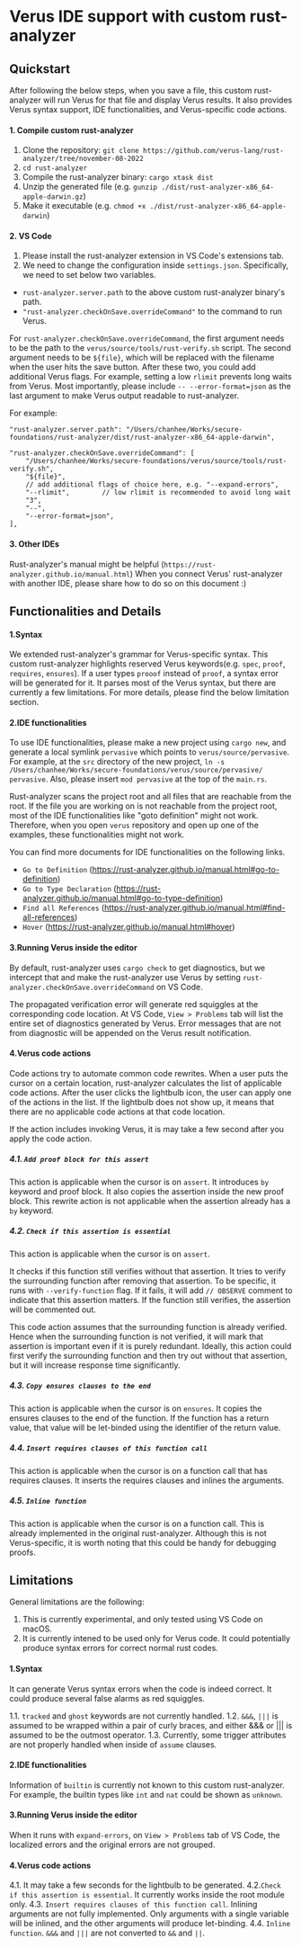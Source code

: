 # Verus IDE support with custom rust-analyzer


## Quickstart

After following the below steps, when you save a file, this custom rust-analyzer will run Verus for that file and display Verus results. It also provides Verus syntax support, IDE functionalities, and Verus-specific code actions.


#### 1. Compile custom rust-analyzer

1. Clone the repository: `git clone https://github.com/verus-lang/rust-analyzer/tree/november-08-2022`  
2. `cd rust-analyzer`
3. Compile the rust-analyzer binary: `cargo xtask dist`
4. Unzip the generated file (e.g. `gunzip ./dist/rust-analyzer-x86_64-apple-darwin.gz`)
5. Make it executable (e.g. `chmod +x ./dist/rust-analyzer-x86_64-apple-darwin`)



#### 2. VS Code

1. Please install the rust-analyzer extension in VS Code's extensions tab.
2. We need to change the configuration inside `settings.json`. Specifically, we need to set below two variables.
- `rust-analyzer.server.path` to the above custom rust-analyzer binary's path.
- `"rust-analyzer.checkOnSave.overrideCommand"` to the command to run Verus. 

For `rust-analyzer.checkOnSave.overrideCommand`, the first argument needs to be the path to the `verus/source/tools/rust-verify.sh` script. The second argument needs to be `${file}`, which will be replaced with the filename when the user hits the save button. After these two, you could add additional Verus flags. For example, setting a low `rlimit` prevents long waits from Verus. Most importantly, please include `-- --error-format=json` as the last argument to make Verus output readable to rust-analyzer.

For example:
```
"rust-analyzer.server.path": "/Users/chanhee/Works/secure-foundations/rust-analyzer/dist/rust-analyzer-x86_64-apple-darwin", 

"rust-analyzer.checkOnSave.overrideCommand": [
    "/Users/chanhee/Works/secure-foundations/verus/source/tools/rust-verify.sh", 
    "${file}",   
    // add additional flags of choice here, e.g. "--expand-errors",
    "--rlimit",        // low rlimit is recommended to avoid long wait
    "3",
    "--", 
    "--error-format=json",
],
```


#### 3. Other IDEs

Rust-analyzer's manual might be helpful (`https://rust-analyzer.github.io/manual.html`)
When you connect Verus' rust-analyzer with another IDE, please share how to do so on this document :)

  









## Functionalities and Details

#### 1.Syntax
We extended rust-analyzer's grammar for Verus-specific syntax. This custom rust-analyzer highlights reserved Verus keywords(e.g. `spec`, `proof`, `requires`, `ensures`). If a user types `prooof` instead of `proof`, a syntax error will be generated for it. It parses most of the Verus syntax, but there are currently a few limitations. For more details, please find the below limitation section.


#### 2.IDE functionalities
To use IDE functionalities, please make a new project using `cargo new`, and generate a local symlink `pervasive` which points to `verus/source/pervasive`. For example, at the `src` directory of the new project, `ln -s /Users/chanhee/Works/secure-foundations/verus/source/pervasive/ pervasive`. Also, please insert `mod pervasive` at the top of the `main.rs`. 

Rust-analyzer scans the project root and all files that are reachable from the root. If the file you are working on is not reachable from the project root, most of the IDE functionalities like "goto definition" might not work. Therefore, when you open `verus` repository and open up one of the examples, these functionalities might not work. 

You can find more documents for IDE functionalities on the following links.
- `Go to Definition` (https://rust-analyzer.github.io/manual.html#go-to-definition)
- `Go to Type Declaration` (https://rust-analyzer.github.io/manual.html#go-to-type-definition)
- `Find all References` (https://rust-analyzer.github.io/manual.html#find-all-references)
- `Hover` (https://rust-analyzer.github.io/manual.html#hover)


#### 3.Running Verus inside the editor
By default, rust-analyzer uses `cargo check` to get diagnostics, but we intercept that and make the rust-analyzer use Verus by setting `rust-analyzer.checkOnSave.overrideCommand` on VS Code. 

The propagated verification error will generate red squiggles at the corresponding code location. At VS Code, `View > Problems` tab will list the entire set of diagnostics generated by Verus. Error messages that are not from diagnostic will be appended on the Verus result notification.

#### 4.Verus code actions
Code actions try to automate common code rewrites. When a user puts the cursor on a certain location, rust-analyzer calculates the list of applicable code actions. After the user clicks the lightbulb icon, the user can apply one of the actions in the list. If the lightbulb does not show up, it means that there are no applicable code actions at that code location. 

If the action includes invoking Verus, it is may take a few second after you apply the code action.


##### 4.1. `Add proof block for this assert`
This action is applicable when the cursor is on `assert`.
It introduces `by` keyword and proof block. It also copies the assertion inside the new proof block. This rewrite action is not applicable when the assertion already has a `by` keyword.


##### 4.2. `Check if this assertion is essential`
This action is applicable when the cursor is on `assert`.

It checks if this function still verifies without that assertion. It tries to verify the surrounding function after removing that assertion. To be specific, it runs with `--verify-function` flag. If it fails, it will add `// OBSERVE` comment to indicate that this assertion matters. If the function still verifies, the assertion will be commented out. 

This code action assumes that the surrounding function is already verified. Hence when the surrounding function is not verified, it will mark that assertion is important even if it is purely redundant. Ideally, this action could first verify the surrounding function and then try out without that assertion, but it will increase response time significantly.


##### 4.3. `Copy ensures clauses to the end`
This action is applicable when the cursor is on `ensures`.
It copies the ensures clauses to the end of the function. If the function has a return value, that value will be let-binded using the identifier of the return value.  


##### 4.4. `Insert requires clauses of this function call`
This action is applicable when the cursor is on a function call that has requires clauses.
It inserts the requires clauses and inlines the arguments.


##### 4.5. `Inline function`
This action is applicable when the cursor is on a function call.
This is already implemented in the original rust-analyzer. Although this is not Verus-specific, it is worth noting that this could be handy for debugging proofs.







## Limitations 
General limitations are the following:
1. This is currently experimental, and only tested using VS Code on macOS.
2. It is currently intened to be used only for Verus code. It could potentially produce syntax errors for correct normal rust codes.


#### 1.Syntax
It can generate Verus syntax errors when the code is indeed correct. It could produce several false alarms as red squiggles. 

1.1. `tracked` and `ghost` keywords are not currently handled.
1.2. `&&&`, `|||` is assumed to be wrapped within a pair of curly braces, and either &&& or ||| is assumed to be the outmost operator.
1.3. Currently, some trigger attributes are not properly handled when inside of `assume` clauses.


#### 2.IDE functionalities
Information of `builtin` is currently not known to this custom rust-analyzer. For example, the builtin types like `int` and `nat` could be shown as `unknown`.


#### 3.Running Verus inside the editor
When it runs with `expand-errors`, on `View > Problems` tab of VS Code, the localized errors and the original errors are not grouped.


#### 4.Verus code actions
4.1. It may take a few seconds for the lightbulb to be generated.
4.2.`Check if this assertion is essential`. It currently works inside the root module only.
4.3. `Insert requires clauses of this function call`. Inlining arguments are not fully implemented. Only arguments with a single variable will be inlined, and the other arguments will produce let-binding. 
4.4. `Inline function`. `&&&` and `|||` are not converted to `&&` and `||`.
